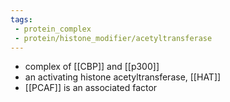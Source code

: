```yaml
---
tags:
 - protein_complex
 - protein/histone_modifier/acetyltransferase
---
```

- complex of [[CBP]] and [[p300]] 
- an activating histone acetyltransferase, [[HAT]]
- [[PCAF]] is an associated factor 